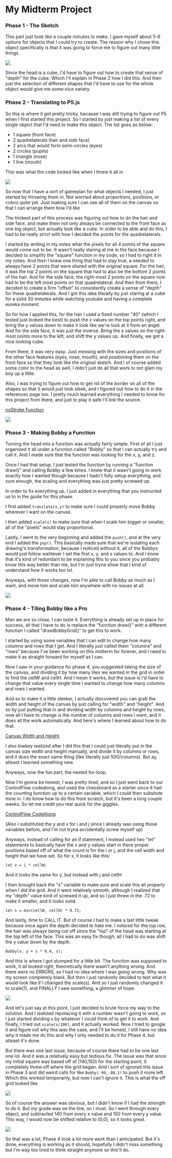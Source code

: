 # My Midterm Project

### Phase 1 - The Sketch

This part just took like a couple minutes to make. I gave myself about 5-6 options for objects that I could try to create. The reason why I chose this object specifically is that it was going to force me to figure out many little things. 

![](Phase1.jpeg)

Since the head is a cube, I'd have to figure out how to create that sense of "depth" for the cube. Which I'll explain in Phase 2 how I did this. And then just the selection of different shapes that I'd have to use for the whole object would give me some nice variety. 

### Phase 2 - Translating to P5.js

So this is where it got pretty tricky, because I was still trying to figure out P5 when I first started this project. So I started by just making a list of every single object that I'd need to make this object. The list goes as below:

- 1 square (front face)
- 2 quadrelaterals (hair and side face)
- 2 arcs that would form semi-circles (eyes)
- 2 circles (pupils)
- 1 triangle (nose)
- 1 line (mouth)

This was what the code looked like when I threw it all in 

![](images/shapes.png)


So now that I have a sort of gameplan for what objects I needed, I just started by throwing them in. Not worried about proportions, positions, or colors quite yet. Just making sure I can see all of them on the canvas so that I can arrange them how I'd like

The trickest part of this process was figuring out how to do the hair and side face, and make them not only always be connected to the front face as one big object, but actually look like a cube. In order to be able and do this, I had to be really strict with how I decided the points for the quadrelaterals. 

I started by writing in my notes what the pixels for all 4 points of the square would come out to be. It wasn't really staring at me in the face because I decided to simplify the "square" function in my code, so I had to right it in my notes. And then I knew one thing that had to stay true, a needed to always have 2 points that were shared with the original square. For the hair, it was the top 2 points on the square that had to also be the bottom 2 points of the hair. And for the side face, the right-most 2 points on the square now had to be the left most points on that quadrelateral. And then from there, I decided to create a firm "offset" to consistently create a sense of "depth" for these quadrelaterals. And I got this idea literally by just staring at a cube for a solid 30 minutes while watching youtube and having a complete eureka moment.

So for how I applied this, for the hair I used a fixed number "40" (which I tested just looked the best) to push the x values on the top points right, and bring the y values down to make it look like we're look at it from an angel. And for the side face, it was just the inverse. Bring the x values on the right-most points more to the left, and shift the y values up. And finally, we got a nice looking cube.

From there, it was very easy. Just messing with the sizes and positions of the other face features (eyes, nose, mouth), and positioning them on the front face so that they look like the original sketch. And I of course added some color to the head as well, I didn't just do all that work to not glam my boy up a little. 

Also, I was trying to figure out how to get rid of the border on all of the shapes so that it would just look sleek, and I figured out how to do it in the references page too. I pretty much learned everything I needed to know for this project from there, and just to play it safe I'll link the source. 

[noStroke Function](https://p5js.org/reference/p5/noStroke/)


![](images/2.png)

### Phase 3 - Making Bobby a Function

Turning the head into a function was actually fairly simple. First of all I just organized it all under a function called "Bobby" so that I can actually try and call it. And I made sure that the function was looking for the x, y, and z.

Once I had that setup, I just tested the function by running a "function draw()" and calling Bobby a few times. I knew that it wasn't going to work exactly how I wanted though because I hadn't fully setup everything, and sure enough, the scaling and everything was just pretty screwed up. 

In order to fix everything up, I just added in everything that you instructed us to in the guide for this phase. 

I first added `translate(x,y)` to make sure I could properly move Bobby wherever I want on the canvas. 

I then added `scale(s)` to make sure that when I scale him bigger or smaller, all of the "pixels" would stay proportional.

Lastly, I went to the very beginning and added the `push()`, and at the very end I added the `pop()`. This basically made sure that we're isolating each drawing's transformation, because I noticed without it, all of the Bobbys would just follow wahtever I set the first x, y, and s values to. And I know that it's kind of redundant to be explaining this to you since you probably know this way better than me, but I'm just tryna show that I kind of understand how it works too lol.

Anyways, with those changes, now I'm able to call Bobby as much as I want, and move him and scale him anywhere with no issues at all. 


![](images/3.png)

### Phase 4 - Tiling Bobby like a Pro

Man we are so close, I can taste it. Everything is already set up in place for success, all that I have to do is replace the "function draw()" with a different function I called "drawBobbyGrid()" to get this to work.

I started by using some variables that I can edit to change how many columns and rows that I get. And I literally just called them "columns" and "rows" because I've been working on this midterm for forever, and I need to make it as straight forward for myself as I can. 

Now I saw in your guidance for phase 4, you suggested taking the size of the canvas, and dividing it by how many tiles we wanted in the grid in order to find the cellW and cellH. And I mean it works, but the issue is I'd have to change that value every single time I wanted to change how many columns and rows I wanted.

And so to make it a little sleeker, I actually discovered you can grab the width and height of the canvas by just calling for "width" and "height". And so by just putting that in and dividing width by columns and height by rows, now all I have to change is the number of columns and rows I want, and it does all the work automatically. And here's where I learned about how to do that.

[Canvas Width and Height](https://p5js.org/reference/p5/width/)

I also lowkey realized after I did this that I could just literally put in the canvas size width and height manually, and divide it by columns or rows, and it does the exact same thing (like literally just 500/columns). But ay, atleast I learned something new.

Anyways, now the fun part, the nested for-loop.

Now I'm gonna be honest, I was pretty tired, and so I just went back to our ControlFlow codealong, and used the chessboard as a starter since it had the counting function up to a certain variable, which I could then subsitute mine in. I do know how to do this from scratch, but it's been a long couple weeks. So let me credit you real quick for the giggles.

[ControlFlow CodeAlong](https://github.com/rdwrome/261fa25/blob/main/04ControlFlow/codealong.js)

(Also I substituted the y and x for i and j since I already was using those variables before, and I'm not tryna accidentally screw myself up)

Anyways, instead of calling for an if statement, I instead used two "let" statements to basically have the x and y values start in there proper positions based off of what the count is for the i or j, and the cell width and height that we have set. So for x, it looks like this:

`let x = i * cellW;`

And it looks the same for y, but instead with j and cellH

I then brought back the "s" variable to make sure and scale this all properly when I did the grid. And it went relatively smooth, although I realized that my "depth" value kind of screwed it up, and so I just threw in the .72 to make it smaller, and it looks solid.

`let s = min(cellW, cellH) * 0.72;`

And lastly, time to CALL IT. But of course I had to make a last little tweak because once again the depth decided to hate me. I noticed for the top row, the hair was always being cut off since the "top" of the head was starting at the top left of the face. This was an easy fix though, all I had to do was shift the y value down by the depth. 

`Bobby(x, y + s * 0.4, s);`

And this is where I got stumped for a little bit. The function was supposed to work, it all looked right, theoretically there wasn't anything wrong. And there were no ERRORS, so I had no idea where I was going wrong. Why was my screen completely blank. But then I just randomly decided to test what it would look like if I changed the scale(s). And so I just randomly changed it to scale(1), and FINALLY I saw something, a glimmer of hope.

![](images/4issue2.png)

And let's just say at this point, I just decided to brute force my way to the solution. And I realized repolacing it with a number wasn't going to work, so I just started dividing s by whatever I could think of to get it to work. And finally, I tried out `scale(s/100)`, and it actually worked. Now I tried to google it and figure out why this was the case, and I'll be honest, I still have no idea why it made me do this and why I only needed to do it for Phase 4, but atleast it's done.

But there was one last issue, because of course there had to be one last one lol. And it was a relatively easy but tedious fix. The issue was that since my initial square was based off of (140,150) for the starting point, it completely threw off where the grid began. And I sort of ignored this issue in Phase 3 and did weird calls for like `Bobby(-90,-80,1)` to push it more left. Which this worked temporarily, but now I can't ignore it. This is what the off grid looked like

![](images/4issue.png)

So of course the answer was obvious, but I didn't know if I had the strength to do it. But my grade was on the line, so I must. So I went through every object, and subtracted 140 from every x value and 150 from every y value. This way, I would now be shifted relative to (0,0), so it looks great. 

![](images/4.png)

So that was a lot, Phase 4 took a lot more work than I anticipated. But it's done, everything is working as it should, hopefully I didn't miss something but I'm way too tired to think straight anymore so this'll do.
